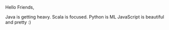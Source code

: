 Hello Friends,

Java is getting heavy.
Scala is focused.
Python is ML
JavaScript is beautiful and pretty :)
